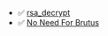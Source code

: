 - ✅ [rsa_decrypt](./`dump/Strive%20Marish%20Leadman%20TypeCDR)
- ✅ [No Need For Brutus](./`dump/No%20Need%20For%20Brutus)
